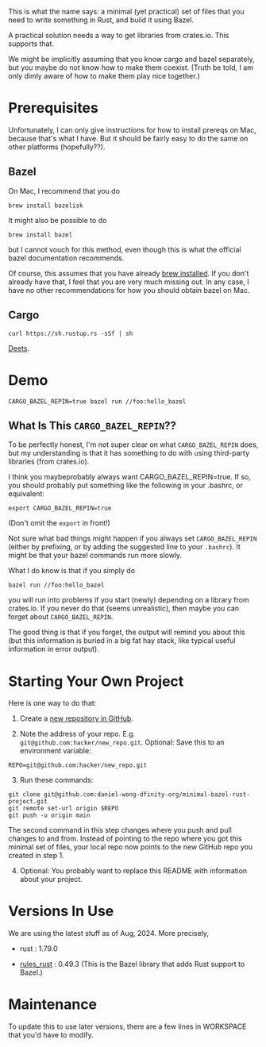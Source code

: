 This is what the name says: a minimal (yet practical) set of files that you need
to write something in Rust, and build it using Bazel.

A practical solution needs a way to get libraries from crates.io. This supports
that.

We might be implicitly assuming that you know cargo and bazel separately, but
you maybe do not know how to make them coexist. (Truth be told, I am only dimly
aware of how to make them play nice together.)


# Prerequisites

Unfortunately, I can only give instructions for how to install prereqs on Mac,
because that's what I have. But it should be fairly easy to do the same on other
platforms (hopefully??).

## Bazel

On Mac, I recommend that you do

```
brew install bazelisk
```

It might also be possible to do

```
brew install bazel
```

but I cannot vouch for this method, even though this is what the official bazel
documentation recommends.

Of course, this assumes that you have already [brew installed]. If you don't
already have that, I feel that you are very much missing out. In any case, I
have no other recommendations for how you should obtain bazel on Mac.

[brew installed]: https://docs.brew.sh/Installation

## Cargo

```
curl https://sh.rustup.rs -sSf | sh
```

[Deets].

[Deets]: https://doc.rust-lang.org/cargo/getting-started/installation.html


# Demo

```
CARGO_BAZEL_REPIN=true bazel run //foo:hello_bazel
```

## What Is This `CARGO_BAZEL_REPIN`??

To be perfectly honest, I'm not super clear on what `CARGO_BAZEL_REPIN` does,
but my understanding is that it has something to do with using third-party
libraries (from crates.io).

I think you maybeprobably always want CARGO_BAZEL_REPIN=true. If so, you should
probably put something like the following in your .bashrc, or equivalent:

```
export CARGO_BAZEL_REPIN=true
```

(Don't omit the `export` in front!)

Not sure what bad things might happen if you always set `CARGO_BAZEL_REPIN`
(either by prefixing, or by adding the suggested line to your `.bashrc`). It
might be that your bazel commands run more slowly.

What I do know is that if you simply do

```
bazel run //foo:hello_bazel
```

you will run into problems if you start (newly) depending on a library from
crates.io. If you never do that (seems unrealistic), then maybe you can forget
about `CARGO_BAZEL_REPIN`.

The good thing is that if you forget, the output will remind you about this (but
this information is buried in a big fat hay stack, like typical useful
information in error output).


# Starting Your Own Project

Here is one way to do that:

1. Create a [new repository in GitHub][create].

[create]: https://github.com/new

2. Note the address of your repo. E.g. `git@github.com:hacker/new_repo.git`.
Optional: Save this to an environment variable:

```
REPO=git@github.com:hacker/new_repo.git
```

3. Run these commands:

```
git clone git@github.com:daniel-wong-dfinity-org/minimal-bazel-rust-project.git
git remote set-url origin $REPO
git push -u origin main
```

The second command in this step changes where you push and pull changes to and
from. Instead of pointing to the repo where you got this minimal set of files,
your local repo now points to the new GitHub repo you created in step 1.

4. Optional: You probably want to replace this README with information about your project.


# Versions In Use

We are using the latest stuff as of Aug, 2024. More precisely,

- rust : 1.79.0

- [rules_rust] : 0.49.3 (This is the Bazel library that adds Rust support to Bazel.)

[rules_rust]: https://github.com/bazelbuild/rules_rust


# Maintenance

To update this to use later versions, there are a few lines in WORKSPACE that
you'd have to modify.
